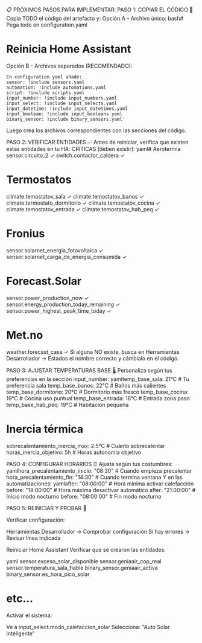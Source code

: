 📋 PRÓXIMOS PASOS PARA IMPLEMENTAR:
PASO 1: COPIAR EL CÓDIGO 📝
Copia TODO el código del artefacto y:
Opción A - Archivo único:
bash# Pega todo en configuration.yaml
# Reinicia Home Assistant

Opción B - Archivos separados (RECOMENDADO):
```yaml: 
En configuration.yaml añade:
sensor: !include sensors.yaml
automation: !include automations.yaml
script: !include scripts.yaml
input_number: !include input_numbers.yaml
input_select: !include input_selects.yaml
input_datetime: !include input_datetimes.yaml
input_boolean: !include input_booleans.yaml
binary_sensor: !include binary_sensors.yaml'
```
Luego crea los archivos correspondientes con las secciones del código.

PASO 2: VERIFICAR ENTIDADES ✅
Antes de reiniciar, verifica que existen estas entidades en tu HA:
CRÍTICAS (deben existir):
yaml# Aerotermia
sensor.circuito_2  ✓
switch.contactor_caldera  ✓

# Termostatos
climate.temostatov_sala  ✓
climate.temostatov_banos  ✓
climate.termostato_dormitorio  ✓
climate.temostatov_cocina  ✓
climate.temostatov_entrada  ✓
climate.temostatov_hab_peq  ✓

# Fronius
sensor.solarnet_energia_fotovoltaica  ✓
sensor.solarnet_carga_de_energia_consumida  ✓

# Forecast.Solar
sensor.power_production_now  ✓
sensor.energy_production_today_remaining  ✓
sensor.power_highest_peak_time_today  ✓

# Met.no
weather.forecast_casa  ✓
Si alguna NO existe, busca en Herramientas Desarrollador → Estados el nombre correcto y cámbialo en el código.

PASO 3: AJUSTAR TEMPERATURAS BASE 🌡️
Personaliza según tus preferencias en la sección input_number:
yamltemp_base_sala: 21°C        # Tu preferencia sala
temp_base_banos: 22°C       # Baños más calientes
temp_base_dormitorio: 20°C  # Dormitorio más fresco
temp_base_cocina: 19°C      # Cocina uso puntual
temp_base_entrada: 18°C     # Entrada zona paso
temp_base_hab_peq: 19°C     # Habitación pequeña

# Inercia térmica
sobrecalentamiento_inercia_max: 2.5°C  # Cuánto sobrecalentar
horas_inercia_objetivo: 5h             # Horas autonomía objetivo

PASO 4: CONFIGURAR HORARIOS ⏰
Ajusta según tus costumbres:
yamlhora_precalentamiento_inicio: "08:30"  # Cuando empieza precalentar
hora_precalentamiento_fin: "14:30"     # Cuando termina ventana
Y en las automatizaciones:
yamlafter: "08:00:00"   # Hora mínima activar calefacción
before: "18:00:00"  # Hora máxima desactivar automático
after: "21:00:00"   # Inicio modo nocturno
before: "08:00:00"  # Fin modo nocturno

PASO 5: REINICIAR Y PROBAR 🚀

Verificar configuración:

Herramientas Desarrollador → Comprobar configuración
Si hay errores → Revisar línea indicada


Reiniciar Home Assistant
Verificar que se crearon las entidades:

yaml   sensor.exceso_solar_disponible
   sensor.geniaair_cop_real
   sensor.temperatura_sala_fiable
   binary_sensor.geniaair_activa
   binary_sensor.es_hora_pico_solar
   # etc...

Activar el sistema:

Ve a input_select.modo_calefaccion_solar
Selecciona: "Auto Solar Inteligente"








